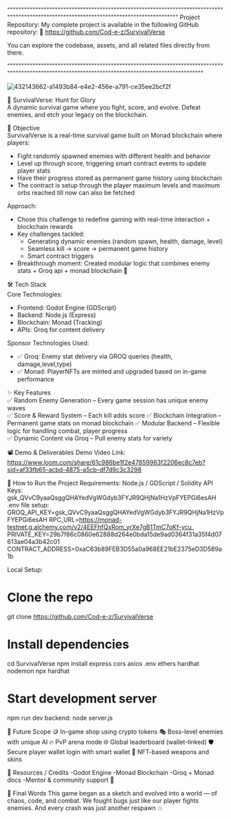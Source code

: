 """"""""""""""""""""""""""""""""""""""""""""""""""""""""""""""""""""""""""""""""""""""""""""""""""""""""""""""""""""""""""""""""""""""""""
Project Repository:
My complete project is available in the following GitHub repository:
🔗 https://github.com/Cod-e-z/SurvivalVerse

You can explore the codebase, assets, and all related files directly from there.

"""""""""""""""""""""""""""""""""""""""""""""""""""""""""""""""""""""""""""""""""""""""""""""""""""""""""""""""""""""""""""""""""""""""""""""""""""


![432143662-a1493b84-e4e2-456e-a791-ce35ee2bcf2f](https://github.com/user-attachments/assets/3371da0d-4227-48fb-b302-722c40f51992)

🚀 SurvivalVerse: Hunt for Glory  
A dynamic survival game where you fight, score, and evolve. Defeat enemies, and etch your legacy on the blockchain.


🎯 Objective  
SurvivalVerse is a real-time survival game built on Monad blockchain where players:
- Fight randomly spawned enemies with different health and behavior  
- Level up through score, triggering smart contract events to update player stats  
- Have their progress stored as permanent game history using blockchain
- The contract is setup through the player maximum levels and maximum orbs reached till now can also be fetched


Approach:
- Chose this challenge to redefine gaming with real-time interaction + blockchain rewards
- Key challenges tackled:
  - Generating dynamic enemies (random spawn, health, damage, level)
  - Seamless kill → score → permanent game history
  - Smart contract triggers
- Breakthrough moment: Created modular logic that combines enemy stats  + Groq api + monad blockchain 🎉

🛠 Tech Stack  
 Core Technologies:
 - Frontend: Godot Engine (GDScript)
 - Backend: Node.js (Express)
 - Blockchain: Monad (Tracking)
 - APIs: Groq for content delivery

 Sponsor Technologies Used:
 - ✅ Groq: Enemy stat delivery via GROQ queries (health, damage,level,type)  
 - ✅ Monad: PlayerNFTs are minted and upgraded based on in-game performance
  
✨ Key Features  
✅ Random Enemy Generation – Every game session has unique enemy waves  
✅ Score & Reward System – Each kill adds score
✅ Blockchain Integration – Permanent game stats on monad blockchain 
✅ Modular Backend – Flexible logic for handling combat, player progress  
✅ Dynamic Content via Groq – Pull enemy stats for variety 

📽 Demo & Deliverables
Demo Video Link: https://www.loom.com/share/61c986be1f2e47859983f2206ec8c7eb?sid=af33fb65-acbd-4875-a5cb-df7d9c3c3298



🧪 How to Run the Project
Requirements:
Node.js / GDScript / Solidity
API Keys: 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
.env file setup: 
GROQ_API_KEY=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
RPC_URL=https://monad-testnet.g.alchemy.com/v2/4EEFhfQxRom_yrXe7gB1TmC7oKf-ycu_
PRIVATE_KEY=29b7f86c0860e62888d264e0bda15de9ad0364f31a35f4d07613ae04a3b42c01
CONTRACT_ADDRESS=0xaC63b89FEB3D55a0a968EE21bE2375eD3D589a1b

Local Setup:
# Clone the repo
git clone https://github.com/Cod-e-z/SurvivalVerse

# Install dependencies
cd SurvivalVerse
npm install express cors axios .env ethers hardhat nodemon 
npx hardhat

# Start development server
npm run dev
backend: node server.js

🧬 Future Scope
🪙 In-game shop using crypto tokens
🎭 Boss-level enemies with unique AI
🔥 PvP arena mode
🌐 Global leaderboard (wallet-linked)
🛡 Secure player wallet login with smart wallet
🏹 NFT-based weapons and skins
  
📎 Resources / Credits
 -Godot Engine
 -Monad Blockchain
 -Groq + Monad docs
 -Mentor & community support 🫶

🏁 Final Words
This game began as a sketch and evolved into a world — of chaos, code, and combat.
We fought bugs just like our player fights enemies. And every crash was just another respawn 💥
